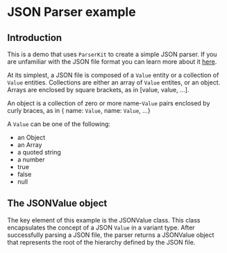 # JSON Parser example

## Introduction

This is a demo that uses `ParserKit` to create a simple JSON parser. If you
are unfamiliar with the JSON file format you can learn more about it 
[here](https://www.json.org).

At its simplest, a JSON file is composed of a `Value` entity or a collection of 
`Value` entities. Collections are either an array of `Value` entites, or an object. 
Arrays are enclosed by square brackets, as in [value, value, ...].

An object is a collection of zero or more name-`Value` pairs enclosed by curly
braces, as in { name: `Value`, name: `Value`, ...}

A `Value` can be one of the following:
* an Object
* an Array
* a quoted string
* a number
* true
* false
* null

## The JSONValue object

The key element of this example is the JSONValue class. This class encapsulates
the concept of a JSON `Value` in a variant type. After successfully parsing 
a JSON file, the parser returns a JSONValue object that represents the root of
the hierarchy defined by the JSON file.
